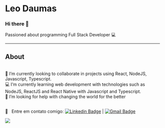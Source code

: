 # Leo Daumas

### Hi there 👋

Passioned about programming
Full Stack Developer
:computer:

---
## About

<br/>:rocket: I’m currently looking to collaborate in projects using React, NodeJS, Javascript, Typescript.
<br/>:computer:  I’m currently learning web development with technologies such as NodeJS, ReactJS and React Native with Javascript and Typescript.
<br/>🌱 I’m looking for help with changing the world for the better

<br/> :email: &nbsp; Entre em contato comigo: [![Linkedin Badge](https://img.shields.io/badge/-LeoDaumas-blue?style=flat-square&logo=Linkedin&logoColor=white&link=https://www.linkedin.com/in/leodaumas/)](https://www.linkedin.com/in/leodaumas/) 
| 
[![Gmail Badge](https://img.shields.io/badge/-leofdaumas@gmail.com-c14438?style=flat-square&logo=Gmail&logoColor=white&link=mailto:leofdaumas@gmail.com)](mailto:leofdaumas@gmail.com)


<img width="auto" src="https://media1.tenor.com/images/260e31ba15e8738056da29202123db3c/tenor.gif?itemid=13909137">



